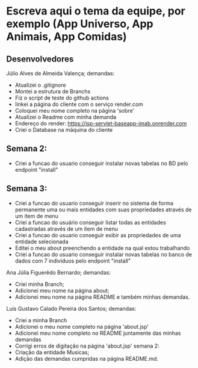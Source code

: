 # Escreva aqui o tema da equipe, por exemplo (App Universo, App Animais, App Comidas)

## Desenvolvedores

Júlio Alves de Almeida Valença;
demandas:

- Atualizei o .gitignore
- Montei a estrutura de Branchs
- Fiz o script de teste do github actions
- linkei a página do cliente com o serviço render.com
- Coloquei meu nome completo na página 'sobre'
- Atualizei o Readme com minha demanda
- Endereço do render: https://jsp-servlet-baseapp-imab.onrender.com
- Criei o Database na máquina do cliente
## Semana 2:
- Criei a funcao do usuario conseguir instalar novas tabelas no BD pelo endpoint "install"

## Semana 3:
- Criei a funcao do usuario conseguir inserir no sistema de forma permanente uma ou mais entidades com suas propriedades através de um item de menu
- Criei a funcao do usuário conseguir listar todas as entidades cadastradas através de um item de menu
- Criei a funcao do usuario conseguir exibir as propriedades de uma entidade selecionada
- Editei o meu about preenchendo a entidade na qual estou trabalhando
- Criei a funcao do usuario conseguir instalar novas tabelas no banco de dados com 7 individuos pelo endpoint "install"

Ana Júlia Figuerêdo Bernardo;
demandas:

- Criei minha Branch;
- Adicionei meu nome na página about;
- Adicionei meu nome na página README e também minhas demandas.

Luís Gustavo Calado Pereira dos Santos;
demandas:

- Criei a minha Branch
- Adicionei o meu nome completo na página 'about.jsp'
- Adicionei meu nome completo no README juntamente das minhas demandas
- Corrigi erros de digitação na página 'about.jsp'
semana 2:
- Criação da entidade Musicas;
- Adição das demandas cumpridas na página README.md.

